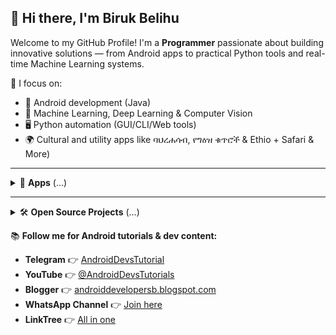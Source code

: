 ## 👋 Hi there, I'm Biruk Belihu

Welcome to my GitHub Profile! I'm a **Programmer** passionate about building innovative solutions — from Android apps to practical Python tools and real-time Machine Learning systems.

🎯 I focus on:
- 📱 Android development (Java)
- 🧠 Machine Learning, Deep Learning & Computer Vision
- 🖥️ Python automation (GUI/CLI/Web tools)
- 🌍 Cultural and utility apps like ባህረሐሳብ, የግዕዝ ቁጥሮች & Ethio + Safari & More)
---

<details>
<summary>📂 <strong>Apps</strong> (...)</summary>

### 🔶 ባሕረሐሳብ 
A modern **[Ethiopian Orthodox Tewahedo Church](https://www.ethiopianorthodox.org/)** holidays, fasting periods, and church events calendar based on Baherehasab formula.

<a href='https://com-bibelapps-baherehasab.en.uptodown.com/android' title='Download ባህረሐሳብ' >
                <img src='https://stc.utdstc.com/img/mediakit/download-gio-big-b.png' alt='Download ባህረሐሳብ'>
                </a>

### 🔢 የግዕዝ ቁጥሮች 
Easily learn Ethiopian **Geez (ግዕዝ)** numerals. This app is great for students, educators, researchers and anyone learning or working with Ethiopia’s traditional numbering system.

<a href='https://com-bibelapps-geeznumbers.en.uptodown.com/android' title='Download Geez Numbers'>
  <img src='https://stc.utdstc.com/img/mediakit/download-gio-big-b.png' alt='Download Geez Numbers' width='200'>
</a>

---

### 📱 Ethio+ Safari App  
A lightweight, fast, and user-friendly **[Ethiotelecom](https://www.ethiotelecom.et/)** & **[Safaricom Ethiopia](https://safaricom.et/)** USSD Services client for Ethiopian users. It simplifies common Ethio Telecom & Safaricom USSD services like balance check, airtime transfer, package subscriptions, and more — all in one place.

<a href='https://ethio-plus-safari.en.uptodown.com/android' title='Download Ethio + Safari'>
  <img src='https://stc.utdstc.com/img/mediakit/download-gio-big-b.png' alt='Download Ethio + Safari' width='200'>
</a>
</details>

---

<details>
<summary>🛠️ <strong>Open Source Projects</strong> (...)</summary>

### 🔢 pynum2words  
pynum2words is a Python package for converting numbers to their word representation and vice versa, using a built-in or custom dictionary.

[![PyPI](https://img.shields.io/pypi/v/pynum2words?color=brightgreen&logo=python)](https://pypi.org/project/pynum2words)  
[![GitHub Repo](https://img.shields.io/badge/View_on_GitHub-blue?logo=github)](https://github.com/birukbelihu/pynum2words)

---

### 😷 FaceMaskDetector  
A Simple COVID19 Face Mask Detector In A Live Camera Using Computer Vision & Machine Learning.

[![GitHub Repo](https://img.shields.io/badge/View_on_GitHub-blue?logo=github)](https://github.com/birukbelihu/FaceMaskDetector)

---

### 🎭 BlurMe  
A simple face anonymizer using Computer Vision & Deep Learning.

[![GitHub Repo](https://img.shields.io/badge/View_on_GitHub-blue?logo=github)](https://github.com/birukbelihu/BlurMe)

---

### ⚡ QuickDart (Visual Studio Code Extension)  
A powerful Visual Studio Code extension that helps developers:  
- Run Dart programs directly inside Visual Studio Code  
- Auto-guide Dart SDK installation if not already installed

[![VS Code Marketplace](https://img.shields.io/visual-studio-marketplace/v/birukbelihu.quickdart?label=VS%20Code%20Marketplace&logo=visualstudiocode&color=blue)](https://marketplace.visualstudio.com/items?itemName=birukbelihu.quickdart)  
[![GitHub Repo](https://img.shields.io/badge/View_on_GitHub-blue?logo=github)](https://github.com/birukbelihu/quickdart)

📌 **For complete list of my projects check out my GitHub Portfolio:**

🔗 [birukbelihu.github.io/portfolio](https://birukbelihu.github.io/portfolio/)

📌 **Here is my GitHub language statistics across my projects**

![Here is my github language statistics across my projects](https://github-readme-stats.vercel.app/api/top-langs/?username=birukbelihu&layout=compact&langs_count=8&hide=html)

</details>

📚 **Follow me for Android tutorials & dev content:**
- **Telegram** 👉 [AndroidDevsTutorial](https://t.me/androiddevstutorial)
- **YouTube** 👉 [@AndroidDevsTutorials](https://youtube.com/@AndroidDevsTutorials)
- **Blogger** 👉 [androiddevelopersb.blogspot.com](https://androiddevelopersb.blogspot.com)
- **WhatsApp Channel** 👉 [Join here](https://whatsapp.com/channel/0029VaXEKtjJ3jv1OrvgOA3K)
- **LinkTree** 👉 [All in one](https://linktr.ee/androiddeveloperspage)
